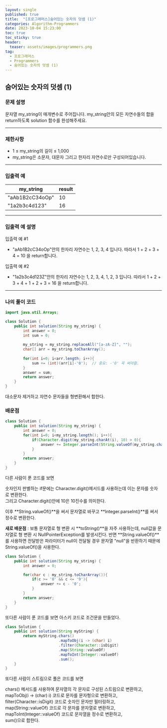 ```yaml
---
layout: single
published: true
title:  "[프로그래머스]숨어있는 숫자의 덧셈 (1)"
categories: Algorithm-Programmers
date: 2023-10-04 15:23:00
toc: true
toc_sticky: true
header:
  teaser: assets/images/programmers.png
tag:   
  - 프로그래머스
  - Programmers
  - 숨어있는 숫자의 덧셈 (1)
---
```


## 숨어있는 숫자의 덧셈 (1)

### 문제 설명

문자열 my_string이 매개변수로 주어집니다. my_string안의 모든 자연수들의 합을 return하도록 solution 함수를 완성해주세요.

----------------

### 제한사항

* 1 ≤ my_string의 길이 ≤ 1,000
* my_string은 소문자, 대문자 그리고 한자리 자연수로만 구성되어있습니다.


----------------

### 입출력 예


|my_string|	result|
|---|---|
|"aAb1B2cC34oOp"|	10|
|"1a2b3c4d123"|	16|

----------------

### 입출력 예 설명

입출력 예 #1  

* "aAb1B2cC34oOp"안의 한자리 자연수는 1, 2, 3, 4 입니다. 따라서 1 + 2 + 3 + 4 = 10 을 return합니다.
  

입출력 예 #2  

* "1a2b3c4d123Z"안의 한자리 자연수는 1, 2, 3, 4, 1, 2, 3 입니다. 따라서 1 + 2 + 3 + 4 + 1 + 2 + 3 = 16 을 return합니다.
  

----------------

### 나의 풀이 코드

```java
import java.util.Arrays;

class Solution {
    public int solution(String my_string) {
        int answer = 0;
        int sum = 0;
        
        my_string = my_string.replaceAll("[a-zA-Z]", "");
        char[] arr = my_string.toCharArray();
        
        for(int i=0; i<arr.length; i++){
            sum += (int)(arr[i]-'0');  // 중요: -'0' 꼭 써야함.
        }
        answer = sum;
        return answer;
    }
}
```
대소문자 제거하고 
자연수 문자들을 형변환해서 합한다.




### 배운점

```java
class Solution {
    public int solution(String my_string) {
        int answer = 0;
        for(int i=0; i<my_string.length(); i++){
            if(Character.digit(my_string.charAt(i), 10) > 0){
                answer += Integer.parseInt(String.valueOf(my_string.charAt(i)));
            }
        }
        return answer;
    }
}
```
다른 사람이 푼 코드를 보면 

숫자인지 판별하는 if문에는 Character.digit()메서드를 사용하는데 이는 문자를 숫자로 변환한다.  
그리고 Character.digit()안에 10은 10진수를 의미한다.

이후 **String.valueOf()**을 써서 문자열로 바꾸고 **Integer.parseInt()**를 써서 정수로 변환한다.

**새로 배운점** : 보통 문자열로 형 변환 시 **toString()**을 자주 사용하는데, null값을 문자열로 형 변환 시 NullPointerException를 발생시킨다. 반면 **String.valueOf()**를 사용하면 전달받은 파라미터가 null이 전달될 경우 문자열 "null"을 반환하기 때문에 String.valueOf()을 사용한다.

 




```java
class Solution {
    public int solution(String my_string) {
        int answer = 0;

        for(char c : my_string.toCharArray()){
            if(c >= '0' && c <= '9'){
                answer += c - '0';
            }
        }
        return answer;
    }
}
```

또다른 사람이 푼 코드를 보면 아스키 코드로 조건문을 만들었다. 



```java
class Solution {
    public int solution(String myString) {
        return myString.chars()
                        .mapToObj(i -> (char) i)
                        .filter(Character::isDigit)
                        .map(String::valueOf)
                        .mapToInt(Integer::valueOf)
                        .sum();
    }
}
```
또다른 사람이 스트림으로 풀은 코드를 보면  

chars() 메서드를 사용하여 문자열의 각 문자로 구성된 스트림으로 변환하고,  
mapToObj(i -> (char) i) 코드로 문자를 문자형으로 변환하고,  
filter(Character::isDigit) 코드로 숫자인 문자만 필터링하고,  
map(String::valueOf) 코드로  각 문자를 문자열로 변환하고,  
mapToInt(Integer::valueOf) 코드로 문자열을 정수로 변환하고,  
sum()으로 합한다.



